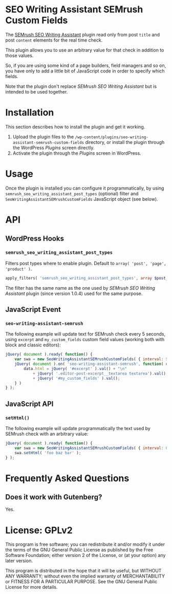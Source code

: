 # SEO Writing Assistant SEMrush Custom Fields

The [SEMrush SEO Writing Assistant](https://wordpress.org/plugins/semrush-seo-writing-assistant/) plugin read only from post `title` and post `content` elements for the real time check.

This plugin allows you to use an arbitrary value for that check in addition to those values.

So, if you are using some kind of a page builders, field managers and so on, you have only to add a little bit of JavaScript code in order to specify which fields.

Note that the plugin don't replace _SEMrush SEO Writing Assistant_ but is intended to be used together.

# Installation  

This section describes how to install the plugin and get it working.

1. Upload the plugin files to the `/wp-content/plugins/seo-writing-assistant-semrush-custom-fields` directory, or install the plugin through the WordPress _Plugins_ screen directly.
1. Activate the plugin through the _Plugins_ screen in WordPress.

# Usage

Once the plugin is installed you can configure it programmatically,
by using `semrush_seo_writing_assistant_post_types` (optional) filter and `SeoWritingAssistantSEMrushCustomFields` JavaScript object (see below).

# API

## WordPress Hooks

### `semrush_seo_writing_assistant_post_types`

Filters post types where to enable plugin. Default to `array( 'post', 'page', 'product' )`.

```php
apply_filters( 'semrush_seo_writing_assistant_post_types', array $post_types )
```

The filter has the same name as the one used by _SEMrush SEO Writing Assistant_ plugin (since version 1.0.4) used for the same purpose.

## JavaScript Event

### `seo-writing-assistant-semrush`

The following example will update text for SEMrush check every 5 seconds, using `excerpt` and `my_custom_fields` custom field values (working both with block and classic editors):

```javascript
jQuery( document ).ready( function() {
	var swa = new SeoWritingAssistantSEMrushCustomFields( { interval: 5 } );
	jQuery( document ).on( 'seo-writing-assistant-semrush', function( event, data ) {
		data.html = jQuery( '#excerpt' ).val() + "\n"
			+ jQuery( '.editor-post-excerpt__textarea textarea').val() + "\n"
			+ jQuery( '#my_custom_fields' ).val();
	} )
} );
```

## JavaScript API

### `setHtml()`

The following example will update programmatically the text used by SEMrush check with an arbitrary value:

```javascript
jQuery( document ).ready( function() {
	var swa = new SeoWritingAssistantSEMrushCustomFields( { interval: 0 } );
	swa.setHtml( 'foo baz bar' );
} );
```

# Frequently Asked Questions

## Does it work with Gutenberg?

Yes.

# License: GPLv2

This program is free software; you can redistribute it and/or modify
it under the terms of the GNU General Public License as published by
the Free Software Foundation; either version 2 of the License, or
(at your option) any later version.

This program is distributed in the hope that it will be useful,
but WITHOUT ANY WARRANTY; without even the implied warranty of
MERCHANTABILITY or FITNESS FOR A PARTICULAR PURPOSE.  See the
GNU General Public License for more details.